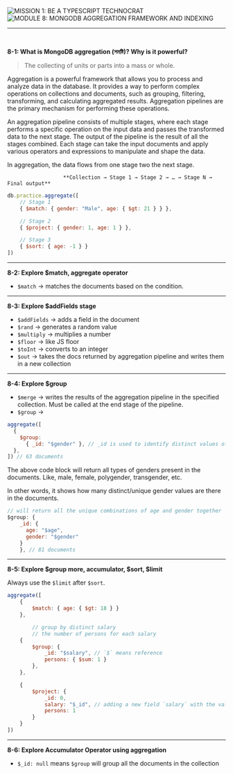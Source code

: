 <img loading="lazy" src="https://readme-typing-svg.demolab.com?font=Poppins&weight=700&size=28&duration=1&pause=1&color=EB008B&center=true&vCenter=true&repeat=false&width=580&height=40&lines=MISSION 1: BE A TYPESCRIPT TECHNOCRAT" alt="MISSION 1: BE A TYPESCRIPT TECHNOCRAT" />

<img loading="lazy" src="https://readme-typing-svg.demolab.com?font=Poppins&weight=600&size=21&duration=1&pause=1&color=00B8B5&center=true&vCenter=true&repeat=false&width=680&height=21&lines=MODULE 8: MONGODB AGGREGATION FRAMEWORK AND INDEXING" alt="MODULE 8: MONGODB AGGREGATION FRAMEWORK AND INDEXING" />

<hr/>

<br/>

**8-1: What is MongoDB aggregation (সমষ্টি)? Why is it powerful?**

> The collecting of units or parts into a mass or whole.
>

Aggregation is a powerful framework that allows you to process and analyze data in the database. It provides a way to perform complex operations on collections and documents, such as grouping, filtering, transforming, and calculating aggregated results. Aggregation pipelines are the primary mechanism for performing these operations.

An aggregation pipeline consists of multiple stages, where each stage performs a specific operation on the input data and passes the transformed data to the next stage. The output of the pipeline is the result of all the stages combined. Each stage can take the input documents and apply various operators and expressions to manipulate and shape the data.

In aggregation, the data flows from one stage two the next stage.

                      **Collection → Stage 1 → Stage 2 → … → Stage N → Final output**

```jsx
db.practice.aggregate([
    // Stage 1
    { $match: { gender: "Male", age: { $gt: 21 } } },

    // Stage 2
    { $project: { gender: 1, age: 1 } },

    // Stage 3
    { $sort: { age: -1 } }
])
```

---

****8-2: Explore $match, aggregate operator****

- `$match` → matches the documents based on the condition.

---

****8-3: Explore $addFields stage****

- `$addFields` → adds a field in the document
- `$rand` → generates a random value
- `$multiply` → multiplies a number
- `$floor` → like JS floor
- `$toInt` → converts to an integer
- `$out` → takes the docs returned by aggregation pipeline and writes them in a new collection

---

****8-4: Explore $group****

- `$merge` → writes the results of the aggregation pipeline in the specified collection.
  Must be called at the end stage of the pipeline.
- `$group` →

```jsx
aggregate([
  {
    $group:
      { _id: "$gender" }, // _id is used to identify distinct values of the property
  },
]) // 63 documents
```

The above code block will return all types of genders present in the documents. Like, male, female, polygender, transgender, etc.

In other words, it shows how many distinct/unique gender values are there in the documents.

```jsx
// will return all the unique combinations of age and gender together
$group: {
    _id: {
      age: "$age",
      gender: "$gender"
    }
	}, // 81 documents
```

---

****8-5: Explore $group more, accumulator, $sort, $limit****

Always use the `$limit` after `$sort`.

```jsx
aggregate([
    {
        $match: { age: { $gt: 18 } }
    },

		// group by distinct salary
		// the number of persons for each salary
    {
        $group: {
            _id: "$salary", // `$` means reference
            persons: { $sum: 1 }
        },
    },

    {
        $project: {
            _id: 0,
            salary: "$_id", // adding a new field `salary` with the value from `_id'
            persons: 1
        }
    }
])
```

---

****8-6: Explore Accumulator Operator using aggregation****

- `$_id: null` means `$group` will group all the documents in the collection